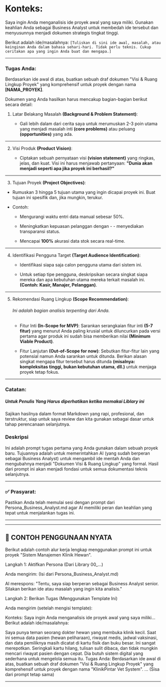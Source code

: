 # Konteks:
Saya ingin Anda menganalisis ide proyek awal yang saya miliki. Gunakan keahlian Anda sebagai Business Analyst untuk membedah ide tersebut dan menyusunnya menjadi dokumen strategis tingkat tinggi.

Berikut adalah ide/masalahnya:
``[Tuliskan di sini ide awal, masalah, atau keinginan Anda dalam bahasa sehari-hari. Tidak perlu teknis. Cukup ceritakan apa yang ingin Anda buat dan mengapa.]``

---
### Tugas Anda:
Berdasarkan ide awal di atas, buatkan sebuah draf dokumen "Visi & Ruang Lingkup Proyek" yang komprehensif untuk proyek dengan nama **[NAMA_PROYEK]**.


Dokumen yang Anda hasilkan harus mencakup bagian-bagian berikut secara detail:

1. Latar Belakang Masalah **(Background & Problem Statement)**:

    - Gali lebih dalam dari cerita saya untuk merumuskan 2-3 poin utama yang menjadi masalah inti **(core problems)** atau peluang **(opportunities)** yang ada.

---

2. Visi Produk **(Product Vision)**:

    - Ciptakan sebuah pernyataan visi **(vision statement)** yang ringkas, jelas, dan kuat. Visi ini harus menjawab pertanyaan: **"Dunia akan menjadi seperti apa jika proyek ini berhasil?"**

---
3. Tujuan Proyek **(Project Objectives)**:

- Rumuskan 3 hingga 5 tujuan utama yang ingin dicapai proyek ini. Buat tujuan ini spesifik dan, jika mungkin, terukur.

- Contoh:

    - Mengurangi waktu entri data manual sebesar 50%.

    - Meningkatkan kepuasan pelanggan dengan - - menyediakan transparansi status.

    - Mencapai **100%** akurasi data stok secara real-time.


---
4. Identifikasi Pengguna Target **(Target Audience Identification)**:

    - Identifikasi siapa saja calon pengguna utama dari sistem ini.

    - Untuk setiap tipe pengguna, deskripsikan secara singkat siapa mereka dan apa kebutuhan utama mereka terkait masalah ini. **(Contoh: Kasir, Manajer, Pelanggan)**.


---
5. Rekomendasi Ruang Lingkup **(Scope Recommendation)**:

    ######  Ini adalah bagian analisis terpenting dari Anda.

    - Fitur Inti **(In-Scope for MVP)**: Sarankan serangkaian fitur inti **(5-7 fitur)** yang menurut Anda paling krusial untuk diluncurkan pada versi pertama agar produk ini sudah bisa memberikan nilai **(Minimum Viable Product)**.

    - Fitur Lanjutan **(Out-of-Scope for now)**: Sebutkan fitur-fitur lain yang potensial namun Anda sarankan untuk ditunda. Berikan alasan singkat mengapa fitur tersebut harus ditunda **(misalnya: kompleksitas tinggi, bukan kebutuhan utama, dll.)** untuk menjaga proyek tetap fokus.

---

### Catatan:
##### Untuk Penulis Yang Harus diperhatikan ketika memakai Liblary ini
Sajikan hasilnya dalam format Markdown yang rapi, profesional, dan terstruktur, siap untuk saya review dan kita gunakan sebagai dasar untuk tahap perencanaan selanjutnya.




### Deskripsi
Ini adalah prompt tugas pertama yang Anda gunakan dalam sebuah proyek baru. Tujuannya adalah untuk memerintahkan AI (yang sudah berperan sebagai Business Analyst) untuk mengambil ide mentah Anda dan mengubahnya menjadi "Dokumen Visi & Ruang Lingkup" yang formal. Hasil dari prompt ini akan menjadi fondasi untuk semua dokumentasi teknis selanjutnya.

---
### ✅ Prasyarat:
Pastikan Anda telah memulai sesi dengan prompt dari Persona_Business_Analyst.md agar AI memiliki peran dan keahlian yang tepat untuk menjalankan tugas ini.

---
---

## 🚀 CONTOH PENGGUNAAN NYATA
Berikut adalah contoh alur kerja lengkap menggunakan prompt ini untuk proyek "Sistem Manajemen Klinik Hewan".

Langkah 1: Aktifkan Persona (Dari Library 00_...)

Anda mengirim:
(Isi dari Persona_Business_Analyst.md)

AI merespons:
"Tentu, saya siap berperan sebagai Business Analyst senior. Silakan berikan ide atau masalah yang ingin kita analisis."

Langkah 2: Berikan Tugas (Menggunakan Template Ini)

Anda mengirim (setelah mengisi template):

Konteks:
Saya ingin Anda menganalisis ide proyek awal yang saya miliki...
Berikut adalah ide/masalahnya:

Saya punya teman seorang dokter hewan yang membuka klinik kecil. Saat ini semua data pasien (hewan peliharaan), riwayat medis, jadwal vaksinasi, dan data pemiliknya masih dicatat di kartu fisik dan buku besar. Ini sangat merepotkan. Seringkali kartu hilang, tulisan sulit dibaca, dan tidak mungkin mencari riwayat pasien dengan cepat. Dia butuh sistem digital yang sederhana untuk mengelola semua itu.
Tugas Anda:
Berdasarkan ide awal di atas, buatkan sebuah draf dokumen "Visi & Ruang Lingkup Proyek" yang komprehensif untuk proyek dengan nama "KlinikPintar Vet System".
...
(Sisa dari prompt tetap sama)

---
